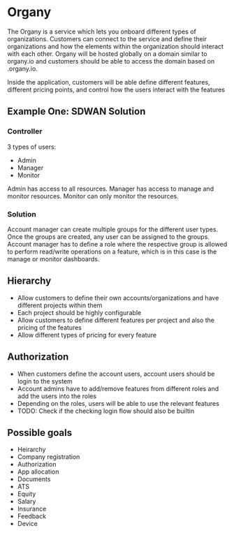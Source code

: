 # Organy
The Organy is a service which lets you onboard different types of organizations.
Customers can connect to the service and define their organizations and how the
elements within the organization should interact with each other.
Organy will be hosted globally on a domain similar to organy.io and customers should
be able to access the domain based on <customer>.organy.io.

Inside the application, customers will be able define different features, different pricing
points, and control how the users interact with the features

## Example One: SDWAN Solution

### Controller
3 types of users:
- Admin
- Manager
- Monitor

Admin has access to all resources.
Manager has access to manage and monitor resources.
Monitor can only monitor the resources.

### Solution
Account manager can create multiple groups for the different user types.
Once the groups are created, any user can be assigned to the groups.
Account manager has to define a role where the respective group is allowed
to perform read/write operations on a feature, which is in this case is
the manage or monitor dashboards.


## Hierarchy 
- Allow customers to define their own accounts/organizations and have different projects within them
- Each project should be highly configurable
- Allow customers to define different features per project and also the pricing of the features
- Allow different types of pricing for every feature

## Authorization
- When customers define the account users, account users should be login to the system
- Account admins have to add/remove features from different roles and add the users into the roles
- Depending on the roles, users will be able to use the relevant features
- TODO: Check if the checking login flow should also be builtin

## Possible goals
- Heirarchy
- Company registration
- Authorization
- App allocation
- Documents
- ATS
- Equity
- Salary
- Insurance
- Feedback
- Device
